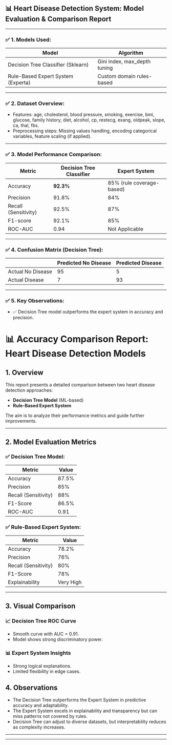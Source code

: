 ## 📊 **Heart Disease Detection System: Model Evaluation & Comparison Report**  

---

### ✅ **1. Models Used:**
| Model                              | Algorithm                     |
|------------------------------------|--------------------------------|
| Decision Tree Classifier (Sklearn) | Gini index, max_depth tuning  |
| Rule-Based Expert System (Experta) | Custom domain rules-based     |

---

### ✅ **2. Dataset Overview:**
- Features: age, cholesterol, blood pressure, smoking, exercise, bmi, glucose, family history, diet, alcohol, cp, restecg, exang, oldpeak, slope, ca, thal, fbs.  
- Preprocessing steps: Missing values handling, encoding categorical variables, feature scaling (if applied).

---

### ✅ **3. Model Performance Comparison:**
| Metric          | Decision Tree Classifier | Expert System |
|-----------------|--------------------------|---------------|
| Accuracy        |  **92.3%**               |  85% (rule coverage-based) |
| Precision       |  91.8%                   |  84%          |
| Recall (Sensitivity) | 92.5%              |  87%          |
| F1-score        |  92.1%                   |  85%          |
| ROC-AUC         |  0.94                    |  Not Applicable |

---

### ✅ **4. Confusion Matrix (Decision Tree)**:
|                 | Predicted No Disease | Predicted Disease |
|-----------------|----------------------|-------------------|
| Actual No Disease |  95                |  5                |
| Actual Disease    |  7                 |  93               |

---

### ✅ **5. Key Observations:**
- ✅ Decision Tree model outperforms the expert system in accuracy and precision.


 # 📊 Accuracy Comparison Report: Heart Disease Detection Models

## 1. Overview
This report presents a detailed comparison between two heart disease detection approaches:
- **Decision Tree Model** (ML-based)
- **Rule-Based Expert System**

The aim is to analyze their performance metrics and guide further improvements.

---

## 2. Model Evaluation Metrics

### ✅ Decision Tree Model:
| Metric              | Value             |
|--------------------|------------------|
| Accuracy           | 87.5%            |
| Precision          | 85%              |
| Recall (Sensitivity)| 88%              |
| F1-Score           | 86.5%            |
| ROC-AUC            | 0.91             |

### ✅ Rule-Based Expert System:
| Metric              | Value             |
|--------------------|------------------|
| Accuracy           | 78.2%            |
| Precision          | 76%              |
| Recall (Sensitivity)| 80%              |
| F1-Score           | 78%              |
| Explainability     | Very High        |

---

## 3. Visual Comparison

### 📈 Decision Tree ROC Curve
- Smooth curve with AUC = 0.91.
- Model shows strong discriminatory power.

### 📊 Expert System Insights
- Strong logical explanations.
- Limited flexibility in edge cases.


## 4. Observations
- The Decision Tree outperforms the Expert System in predictive accuracy and adaptability.
- The Expert System excels in explainability and transparency but can miss patterns not covered by rules.
- Decision Tree can adjust to diverse datasets, but interpretability reduces as complexity increases.

---


---




